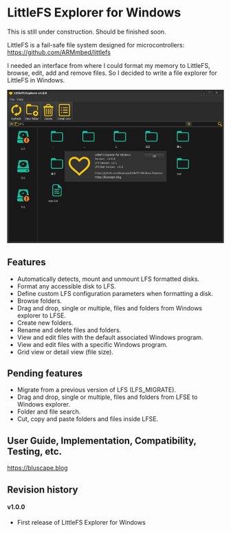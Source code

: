 # LittleFS Explorer for Windows

This is still under construction. Should be finished soon.

LittleFS is a fail-safe file system designed for microcontrollers: https://github.com/ARMmbed/littlefs

I needed an interface from where I could format my memory to LittleFS, browse, edit, add and remove files. So I decided to write a file explorer for LittleFS in Windows.  

![GitHub Logo](/images/ExplorerWAbout.jpg)

## Features
* Automatically detects, mount and unmount LFS formatted disks.
* Format any accessible disk to LFS.
* Define custom LFS configuration parameters when formatting a disk.
* Browse folders.
* Drag and drop, single or multiple, files and folders from Windows explorer to LFSE.
* Create new folders.
* Rename and delete files and folders.
* View and edit files with the default associated Windows program.
* View and edit files with a specific Windows program.
* Grid view or detail view (file size).

## Pending features
* Migrate from a previous version of LFS (LFS_MIGRATE). 
* Drag and drop, single or multiple, files and folders from LFSE to Windows explorer. 
* Folder and file search.
* Cut, copy and paste folders and files inside LFSE.

## User Guide, Implementation, Compatibility, Testing, etc.
https://bluscape.blog

## Revision history

#### v1.0.0
* First release of LittleFS Explorer for Windows
